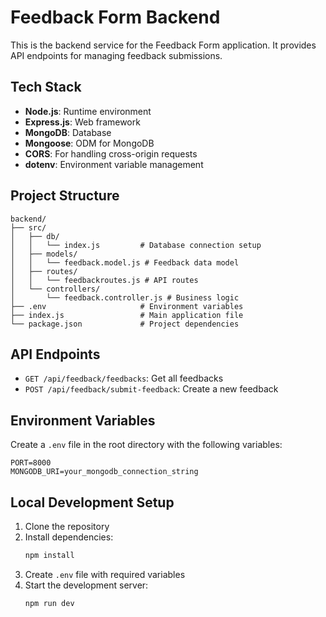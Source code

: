 # Feedback Form Backend

This is the backend service for the Feedback Form application. It provides API endpoints for managing feedback submissions.

## Tech Stack

- **Node.js**: Runtime environment
- **Express.js**: Web framework
- **MongoDB**: Database
- **Mongoose**: ODM for MongoDB
- **CORS**: For handling cross-origin requests
- **dotenv**: Environment variable management

## Project Structure

```
backend/
├── src/
│   ├── db/
│   │   └── index.js         # Database connection setup
│   ├── models/
│   │   └── feedback.model.js # Feedback data model
│   ├── routes/
│   │   └── feedbackroutes.js # API routes
│   └── controllers/
│       └── feedback.controller.js # Business logic
├── .env                     # Environment variables
├── index.js                 # Main application file
└── package.json             # Project dependencies
```

## API Endpoints

- `GET /api/feedback/feedbacks`: Get all feedbacks
- `POST /api/feedback/submit-feedback`: Create a new feedback

## Environment Variables

Create a `.env` file in the root directory with the following variables:

```env
PORT=8000
MONGODB_URI=your_mongodb_connection_string
```

## Local Development Setup

1. Clone the repository
2. Install dependencies:
   ```bash
   npm install
   ```
3. Create `.env` file with required variables
4. Start the development server:
   ```bash
   npm run dev
   ```
